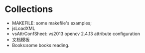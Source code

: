 Collections
================
- MAKEFILE: some makefile's examples;
- jsLoadXML
- vsAttrConfSheet: vs2013 opencv 2.4.13 attribute configuration
- 文档模板
- Books:some books reading.
